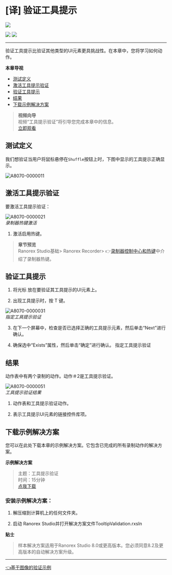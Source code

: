 # [译] 验证工具提示


[![](https://img.shields.io/badge/OfficialPage-ClickMe-blue.svg?longCache=true&style=flat-square)][0]  

[![](https://img.shields.io/badge/Translator-TaylorTaurus-42B983.svg?longCache=true&style=flat-square)](https://github.com/taylortaurus) 
![](https://img.shields.io/badge/TranslateTime-2019年9月10日-green.svg?longCache=true&style=flat-square)

---
验证工具提示比验证其他类型的UI元素更具挑战性。在本章中，您将学习如何动作。

**本章导视**


- [测试定义](#测试定义)
- [激活工具提示验证](#激活工具提示验证)
- [验证工具提示](#验证工具提示)
- [结果](#结果)
- [下载示例解决方案](#下载示例解决方案)





>**视频向导**             
视频“工具提示验证”将引导您完成本章中的信息。                    
[立即观看](https://www.youtube.com/embed/rsSBcaPdb_k)

## 测试定义
我们想验证当用户将鼠标悬停在`Shuffle`按钮上时，下图中显示的工具提示正确显示。

![A8070-0000011](https://gitee.com/taylortaurus/RX_UserGuide_GitBook_Picbed/raw/master/test-validation/A8070-0000011.png)



## 激活工具提示验证
要激活工具提示验证：

![A8070-0000021](https://gitee.com/taylortaurus/RX_UserGuide_GitBook_Picbed/raw/master/test-validation/A8070-0000021.png)          
*录制器热键激活*

1. 激活启用热键。

>**章节预览**                
Ranorex Studio基础> Ranorex Recorder>  👉[录制器控制中心和热键][1]中介绍了录制器热键。



## 验证工具提示
1. 将光标 放在要验证其工具提示的UI元素上。

2. 出现工具提示时，按 T 键。

![A8070-0000031](https://gitee.com/taylortaurus/RX_UserGuide_GitBook_Picbed/raw/master/test-validation/A8070-0000031.png)            
*指定工具提示验证*

3. 在下一个屏幕中，检查是否已选择正确的工具提示元素，然后单击“Next”进行确认。

4. 确保选中“Exists”属性，然后单击“确定”进行确认。
指定工具提示验证


## 结果
动作表中有两个录制的动作。动作＃2是工具提示验证。

![A8070-0000051](https://gitee.com/taylortaurus/RX_UserGuide_GitBook_Picbed/raw/master/test-validation/A8070-0000051.png)          
*工具提示验证结果*

1. 动作表和工具提示验证动作。

2. 表示工具提示UI元素的链接控件库项。



## 下载示例解决方案
您可以在此处下载本章的示例解决方案。它包含已完成的所有录制动作的解决方案。


**示例解决方案**
>主题：工具提示验证                         
>时间：15分钟           
>[点我下载](https://www.ranorex.com/rx-media/rx-user-guide/latest/download/RxSampleTooltipValidation.zip)

### **安装示例解决方案：**
1. 解压缩到计算机上的任何文件夹。

2. 启动 Ranorex Studio并打开解决方案文件TooltipValidation.rxsln

**贴士**          
>样本解决方案适用于Ranorex Studio 8.0或更高版本。您必须同意8.2及更高版本的自动解决方案升级。


---

[👈基于图像的验证示例][2]



[0]: https://www.ranorex.com/help/latest/ranorex-studio-fundamentals/test-validation/validation-tool-tips/
[1]:..\\..\\ranorex-studio-fundamentals\ranorex-recorder\recorder-hotkeys.html
[2]:.\image-based-validation-example.html